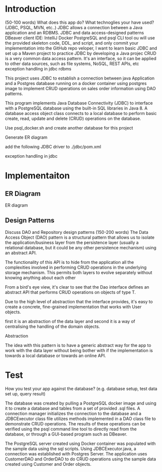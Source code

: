 # Introduction
(50-100 words)
What does this app do? What technoglies your have used? (JDBC, PSQL, MVN, etc..)
JDBC allows a connection between a Java application and an RDBMS. 
 JDBC and data access-designed patterns
 DBeaver client
 IDE: IntelliJ
 Docker
 PostgreSQL and psql CLI tool
 ou will use the provided skeleton code, DDL, and script, and only commit your implementation into the GitHub repo
 veloper, I want to learn basic JDBC and set up a Maven project to practice JDBC by developing a Java projec
 CRUD is a very common data access pattern. It's an interface, so it can be applied to other data sources, such as file systems, NoSQL, REST APIs, etc
 exception handling in jdbc
 rdbms
 
 This project uses JDBC to establish a connection between java Application and a Postgres database running on a docker container using postgres image to implement CRUD operations on sales order information using DAO patterns.
 
 This program implements Java Database Connectivity (JDBC) to interface with a PostgreSQL database using the built-in SQL libraries in Java 8. A database access object class connects to a local database to perform basic create, read, update and delete (CRUD) operations on the database.
 
 Use psql_docker.sh and create another database for this project
 
 Generate ER diagram 
 
 add the following JDBC driver to ./jdbc/pom.xml
 
exception handling in jdbc

# Implementaiton
## ER Diagram
ER diagram

## Design Patterns
Discuss DAO and Repository design patterns (150-200 words)
The Data Access Object (DAO) pattern is a structural pattern that allows us to isolate the application/business layer from the persistence layer (usually a relational database, but it could be any other persistence mechanism) using an abstract API.

The functionality of this API is to hide from the application all the complexities involved in performing CRUD operations in the underlying storage mechanism. This permits both layers to evolve separately without knowing anything about each other

From a bird's eye view, it's clear to see that the Dao interface defines an abstract API that performs CRUD operations on objects of type T.

Due to the high level of abstraction that the interface provides, it's easy to create a concrete, fine-grained implementation that works with User objects.

first it is an abstraction of the data layer and second it is a way of centralising the handling of the domain objects.

Abstraction

The idea with this pattern is to have a generic abstract way for the app to work with the data layer without being bother with if the implementation is towards a local database or towards an online API.

# Test
How you test your app against the database? 
(e.g. database setup, test data set up, query result)

The database was created by pulling a PostgreSQL docker image and using it to create a database and tables from a set of provided .sql files. A connection manager initializes the connection to the database and a JDBCExecutor class file utilizes methods implemented in a DAO class file to demonstrate CRUD operations. The results of these operations can be verified using the psql command line tool to directly read from the database, or through a GUI-based program such as DBeaver.

The PostgreSQL server created using Docker container was populated with the sample data using the sql scripts. Using JDBCExecutor.java, a connection was established with Postgres Server. The application uses CustomerDAO and OrderDAO to do CRUD operations using the sample data created using Customer and Order objects.
